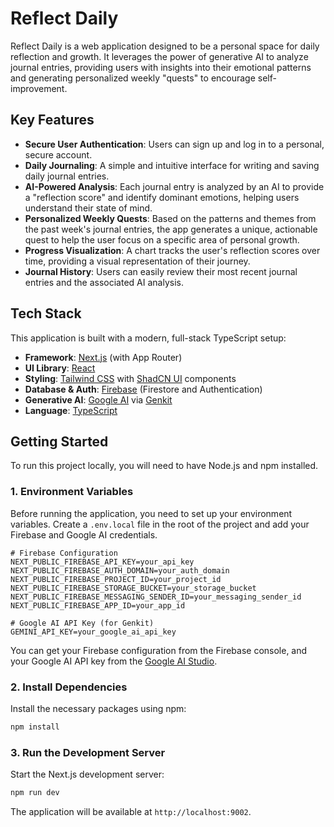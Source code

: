 # Reflect Daily

Reflect Daily is a web application designed to be a personal space for daily reflection and growth. It leverages the power of generative AI to analyze journal entries, providing users with insights into their emotional patterns and generating personalized weekly "quests" to encourage self-improvement.

## Key Features

- **Secure User Authentication**: Users can sign up and log in to a personal, secure account.
- **Daily Journaling**: A simple and intuitive interface for writing and saving daily journal entries.
- **AI-Powered Analysis**: Each journal entry is analyzed by an AI to provide a "reflection score" and identify dominant emotions, helping users understand their state of mind.
- **Personalized Weekly Quests**: Based on the patterns and themes from the past week's journal entries, the app generates a unique, actionable quest to help the user focus on a specific area of personal growth.
- **Progress Visualization**: A chart tracks the user's reflection scores over time, providing a visual representation of their journey.
- **Journal History**: Users can easily review their most recent journal entries and the associated AI analysis.

## Tech Stack

This application is built with a modern, full-stack TypeScript setup:

- **Framework**: [Next.js](https://nextjs.org/) (with App Router)
- **UI Library**: [React](https://react.dev/)
- **Styling**: [Tailwind CSS](https://tailwindcss.com/) with [ShadCN UI](https://ui.shadcn.com/) components
- **Database & Auth**: [Firebase](https://firebase.google.com/) (Firestore and Authentication)
- **Generative AI**: [Google AI](https://ai.google/) via [Genkit](https://firebase.google.com/docs/genkit)
- **Language**: [TypeScript](https://www.typescriptlang.org/)

## Getting Started

To run this project locally, you will need to have Node.js and npm installed.

### 1. Environment Variables

Before running the application, you need to set up your environment variables. Create a `.env.local` file in the root of the project and add your Firebase and Google AI credentials.

```
# Firebase Configuration
NEXT_PUBLIC_FIREBASE_API_KEY=your_api_key
NEXT_PUBLIC_FIREBASE_AUTH_DOMAIN=your_auth_domain
NEXT_PUBLIC_FIREBASE_PROJECT_ID=your_project_id
NEXT_PUBLIC_FIREBASE_STORAGE_BUCKET=your_storage_bucket
NEXT_PUBLIC_FIREBASE_MESSAGING_SENDER_ID=your_messaging_sender_id
NEXT_PUBLIC_FIREBASE_APP_ID=your_app_id

# Google AI API Key (for Genkit)
GEMINI_API_KEY=your_google_ai_api_key
```

You can get your Firebase configuration from the Firebase console, and your Google AI API key from the [Google AI Studio](https://aistudio.google.com/app/apikey).

### 2. Install Dependencies

Install the necessary packages using npm:

```bash
npm install
```

### 3. Run the Development Server

Start the Next.js development server:

```bash
npm run dev
```

The application will be available at `http://localhost:9002`.

